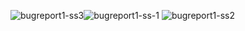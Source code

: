 
![bugreport1-ss3](https://github.com/roxxrite/qa-engineer-project-84/assets/158052302/02fdac54-eda8-4de4-834b-76a7b5ee4052)![bugreport1-ss-1](https://github.com/roxxrite/qa-engineer-project-84/assets/158052302/1960b8a7-a1a1-44c0-8c45-07729791dd85)
![bugreport1-ss2](https://github.com/roxxrite/qa-engineer-project-84/assets/158052302/1d206a3e-5b95-4425-a307-b70f4dde383e)
